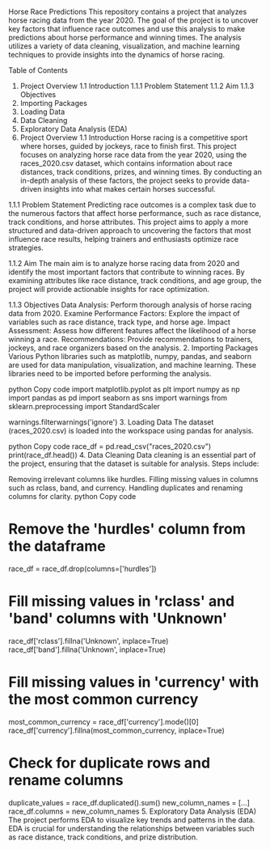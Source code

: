 Horse Race Predictions
This repository contains a project that analyzes horse racing data from the year 2020. The goal of the project is to uncover key factors that influence race outcomes and use this analysis to make predictions about horse performance and winning times. The analysis utilizes a variety of data cleaning, visualization, and machine learning techniques to provide insights into the dynamics of horse racing.

Table of Contents
1. Project Overview
1.1 Introduction
1.1.1 Problem Statement
1.1.2 Aim
1.1.3 Objectives
2. Importing Packages
3. Loading Data
4. Data Cleaning
5. Exploratory Data Analysis (EDA)
1. Project Overview
1.1 Introduction
Horse racing is a competitive sport where horses, guided by jockeys, race to finish first. This project focuses on analyzing horse race data from the year 2020, using the races_2020.csv dataset, which contains information about race distances, track conditions, prizes, and winning times. By conducting an in-depth analysis of these factors, the project seeks to provide data-driven insights into what makes certain horses successful.

1.1.1 Problem Statement
Predicting race outcomes is a complex task due to the numerous factors that affect horse performance, such as race distance, track conditions, and horse attributes. This project aims to apply a more structured and data-driven approach to uncovering the factors that most influence race results, helping trainers and enthusiasts optimize race strategies.

1.1.2 Aim
The main aim is to analyze horse racing data from 2020 and identify the most important factors that contribute to winning races. By examining attributes like race distance, track conditions, and age group, the project will provide actionable insights for race optimization.

1.1.3 Objectives
Data Analysis: Perform thorough analysis of horse racing data from 2020.
Examine Performance Factors: Explore the impact of variables such as race distance, track type, and horse age.
Impact Assessment: Assess how different features affect the likelihood of a horse winning a race.
Recommendations: Provide recommendations to trainers, jockeys, and race organizers based on the analysis.
2. Importing Packages
Various Python libraries such as matplotlib, numpy, pandas, and seaborn are used for data manipulation, visualization, and machine learning. These libraries need to be imported before performing the analysis.

python
Copy code
import matplotlib.pyplot as plt
import numpy as np
import pandas as pd
import seaborn as sns
import warnings
from sklearn.preprocessing import StandardScaler

warnings.filterwarnings('ignore')
3. Loading Data
The dataset (races_2020.csv) is loaded into the workspace using pandas for analysis.

python
Copy code
race_df = pd.read_csv("races_2020.csv")
print(race_df.head())
4. Data Cleaning
Data cleaning is an essential part of the project, ensuring that the dataset is suitable for analysis. Steps include:

Removing irrelevant columns like hurdles.
Filling missing values in columns such as rclass, band, and currency.
Handling duplicates and renaming columns for clarity.
python
Copy code
# Remove the 'hurdles' column from the dataframe
race_df = race_df.drop(columns=['hurdles'])

# Fill missing values in 'rclass' and 'band' columns with 'Unknown'
race_df['rclass'].fillna('Unknown', inplace=True)
race_df['band'].fillna('Unknown', inplace=True)

# Fill missing values in 'currency' with the most common currency
most_common_currency = race_df['currency'].mode()[0]
race_df['currency'].fillna(most_common_currency, inplace=True)

# Check for duplicate rows and rename columns
duplicate_values = race_df.duplicated().sum()
new_column_names = [...]
race_df.columns = new_column_names
5. Exploratory Data Analysis (EDA)
The project performs EDA to visualize key trends and patterns in the data. EDA is crucial for understanding the relationships between variables such as race distance, track conditions, and prize distribution.